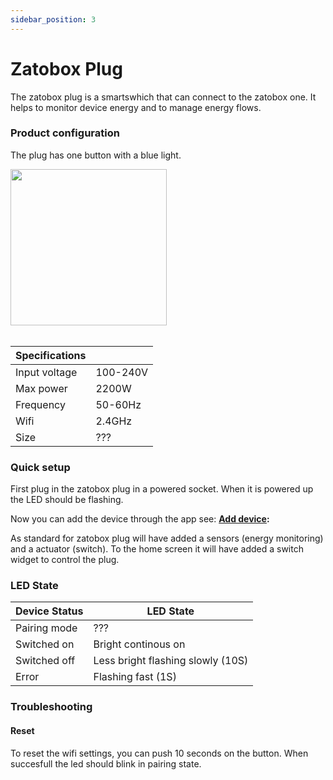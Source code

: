 ```yaml
---
sidebar_position: 3
---
```

<!--- start -->
# Zatobox Plug

The zatobox plug is a smartswhich that can connect to the zatobox one. It helps to monitor device energy and to manage energy flows.

<!--- nextpage -->
### Product configuration

The plug has one button with a blue light.

<img src="/img/zatoboxplug/plug-1.jpg" alt="" width="250"/>


<br />
<br />

|  Specifications |   |
| -------- | ------- |
| Input voltage | 100-240V |
| Max power | 2200W |
| Frequency | 50-60Hz |
| Wifi | 2.4GHz |
| Size | ??? |




<!--- nextpage -->
### Quick setup

First plug in  the zatobox plug in a powered socket. When it is powered up the LED should be flashing.

Now you can add the device through the app see: **[Add device](/docs/app-info/adddevice):** 

As standard for zatobox plug will have added a sensors (energy monitoring) and a actuator (switch). To the home screen it will have added a switch widget to control the plug. 


<!--- nextpage -->
### LED State

| Device Status |  LED State |
| -------- | ------- |
| Pairing mode | ??? |
| Switched on | Bright continous on |
| Switched off | Less bright flashing slowly (10S) |
| Error | Flashing fast (1S) |



<!--- nextpage -->
### Troubleshooting

#### Reset
To reset the wifi settings, you can push 10 seconds on the button. When succesfull the led should blink in pairing state.


